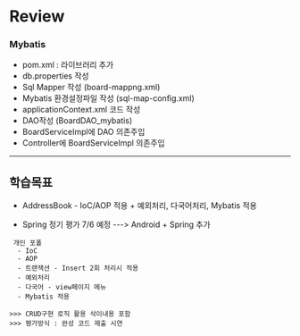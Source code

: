 # Review

### Mybatis
- pom.xml : 라이브러리 추가
- db.properties 작성
- Sql Mapper 작성 (board-mappng.xml)
- Mybatis 환경설정파일 작성 (sql-map-config.xml)
- applicationContext.xml 코드 작성
- DAO작성 (BoardDAO_mybatis)
- BoardServiceImpl에 DAO 의존주입
- Controller에 BoardServiceImpl 의존주입


-----------------------------------------------------

## 학습목표
- AddressBook - IoC/AOP 적용 + 예외처리, 다국어처리, Mybatis 적용

- Spring 정기 평가 7/6 예정 ---> Android + Spring 추가
```
 개인 포폴
  - IoC
  - AOP
  - 트랜잭션 - Insert 2회 처리시 적용
  - 예외처리
  - 다국어 - view페이지 메뉴
  - Mybatis 적용

>>> CRUD구현 로직 활용 삭이내용 포함
>>> 평가방식 : 완성 코드 제출 시연
